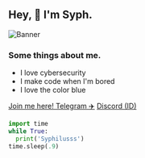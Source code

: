 ## Hey, 👋 I'm Syph.
![Banner](https://cdn.discordapp.com/attachments/1135539699826561067/1135898357051699360/Untitled41_20230731080714.png)
### Some things about me.
- I love cybersecurity
- I make code when I'm bored
- I love the color blue

[Join me here! Telegram ✈️](https://pastebin.com/raw/h3FwWcx7)
[Discord (ID)](https://pastebin.com/raw/nKzxtFX2)

```python
import time
while True:
  print('Syphilusss')
time.sleep(.9)
```
